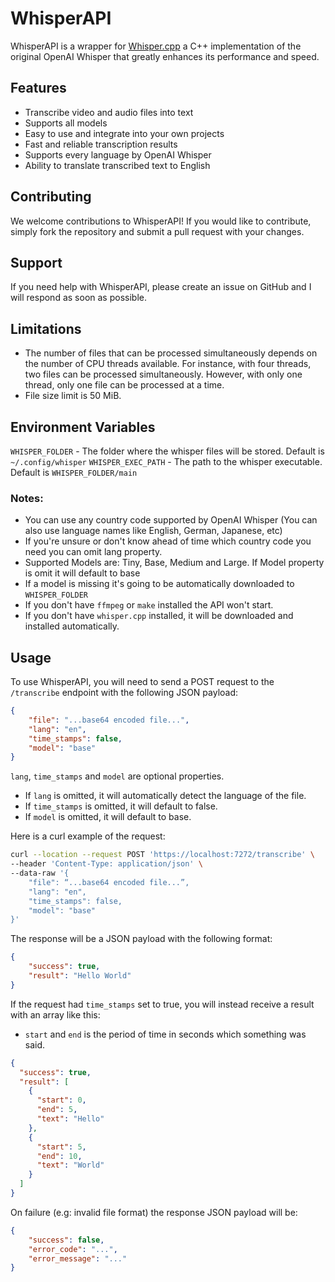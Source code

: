 # WhisperAPI

WhisperAPI is a wrapper for [Whisper.cpp](https://github.com/ggerganov/whisper.cpp) a C++ implementation of the original OpenAI Whisper that greatly enhances its performance and speed.

## Features

- Transcribe video and audio files into text
- Supports all models
- Easy to use and integrate into your own projects
- Fast and reliable transcription results
- Supports every language by OpenAI Whisper
- Ability to translate transcribed text to English

## Contributing

We welcome contributions to WhisperAPI! If you would like to contribute, simply fork the repository and submit a pull request with your changes.

## Support

If you need help with WhisperAPI, please create an issue on GitHub and I will respond as soon as possible.

## Limitations
- The number of files that can be processed simultaneously depends on the number of CPU threads available. For instance, with four threads, two files can be processed simultaneously. However, with only one thread, only one file can be processed at a time.
- File size limit is 50 MiB.

## Environment Variables
`WHISPER_FOLDER` - The folder where the whisper files will be stored. Default is `~/.config/whisper`
`WHISPER_EXEC_PATH` - The path to the whisper executable. Default is `WHISPER_FOLDER/main`

### Notes:

- You can use any country code supported by OpenAI Whisper (You can also use language names like English, German, Japanese, etc)
- If you're unsure or don't know ahead of time which country code you need you can omit lang property.
- Supported Models are: Tiny, Base, Medium and Large. If Model property is omit it will default to base
- If a model is missing it's going to be automatically downloaded to `WHISPER_FOLDER`
- If you don't have `ffmpeg` or `make` installed the API won't start.
- If you don't have `whisper.cpp` installed, it will be downloaded and installed automatically.

## Usage

To use WhisperAPI, you will need to send a POST request to the ``/transcribe`` endpoint with the following JSON payload:
```json
{
    "file": "...base64 encoded file...",
    "lang": "en",
    "time_stamps": false,
    "model": "base"
}
```
`lang`, `time_stamps` and `model` are optional properties.
- If `lang` is omitted, it will automatically detect the language of the file.
- If `time_stamps` is omitted, it will default to false.
- If `model` is omitted, it will default to base.

Here is a curl example of the request:
```bash
curl --location --request POST 'https://localhost:7272/transcribe' \
--header 'Content-Type: application/json' \
--data-raw '{
    "file": “...base64 encoded file...”,
    "lang": "en",
    "time_stamps": false,
    "model": "base"
}'
```

The response will be a JSON payload with the following format:
```json
{
    "success": true,
    "result": "Hello World"
}
```

If the request had ``time_stamps`` set to true, you will instead receive a result with an array like this:
- `start` and `end` is the period of time in seconds which something was said.
```json
{
  "success": true,
  "result": [
    {
      "start": 0,
      "end": 5,
      "text": "Hello"
    },
    {
      "start": 5,
      "end": 10,
      "text": "World"
    }
  ]
}
```

On failure (e.g: invalid file format) the response JSON payload will be:
```json
{
    "success": false,
    "error_code": "...",
    "error_message": "..."
}
```